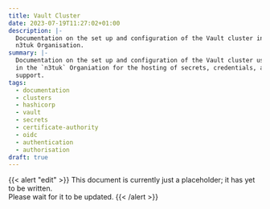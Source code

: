 ```yaml
---
title: Vault Cluster
date: 2023-07-19T11:27:02+01:00
description: |-
  Documentation on the set up and configuration of the Vault cluster in the
  n3tuk Organisation.
summary: |-
  Documentation on the set up and configuration of the Vault cluster used
  in the `n3tuk` Organiation for the hosting of secrets, credentials, and OIDC
  support.
tags:
  - documentation
  - clusters
  - hashicorp
  - vault
  - secrets
  - certificate-authority
  - oidc
  - authentication
  - authorisation
draft: true
---
```


{{< alert "edit" >}} This document is currently just a placeholder; it has yet
to be written.<br />Please wait for it to be updated. {{< /alert >}}
